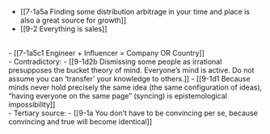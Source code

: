 - [[7-1a5a Finding some distribution arbitrage in your time and place is also a great source for growth]]
- [[9-2 Everything is sales]]
<br>
- [[7-1a5c1 Engineer + Influencer = Company OR Country]]
<br>
- Contradictory:
- [[9-1d2b Dismissing some people as irrational presupposes the bucket theory of mind. Everyone’s mind is active. Do not assume you can ‘transfer’ your knowledge to others.]]
- [[9-1d1 Because minds never hold precisely the same idea (the same configuration of ideas), “having everyone on the same page” (syncing) is epistemological impossibility]]
<br>
- Tertiary source:
- [[9-1a You don’t have to be convincing per se, because convincing and true will become identical]]
